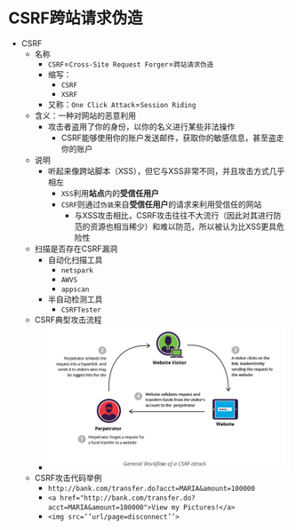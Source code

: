 # CSRF跨站请求伪造

* CSRF
  * 名称
    * `CSRF`=`Cross-Site Request Forger`=`跨站请求伪造`
    * 缩写：
      * `CSRF`
      * `XSRF`
    * 又称：`One Click Attack`=`Session Riding`
  * 含义：一种对网站的恶意利用
    * 攻击者盗用了你的身份，以你的名义进行某些非法操作
      * CSRF能够使用你的账户发送邮件，获取你的敏感信息，甚至盗走你的账户
  * 说明
    * 听起来像跨站脚本（XSS），但它与XSS非常不同，并且攻击方式几乎相左
      * `XSS`利用**站点**内的**受信任用户**
      * `CSRF`则通过`伪装`来自**受信任用户**的请求来利用受信任的网站
        * 与XSS攻击相比，CSRF攻击往往不大流行（因此对其进行防范的资源也相当稀少）和难以防范，所以被认为比XSS更具危险性
  * 扫描是否存在CSRF漏洞
    * 自动化扫描工具
      * `netspark`
      * `AWVS`
      * `appscan`
    * 半自动检测工具
      * `CSRFTester`
  * CSRF典型攻击流程
    * ![csrf_attack_general_workflow](../../assets/img/csrf_attack_general_workflow.png)
  * CSRF攻击代码举例
    * `http://bank.com/transfer.do?acct=MARIA&amount=100000`
    * `<a href="http://bank.com/transfer.do?acct=MARIA&amount=100000">View my Pictures!</a>`
    * `<img src=’’url/page=disconnect’’>`

